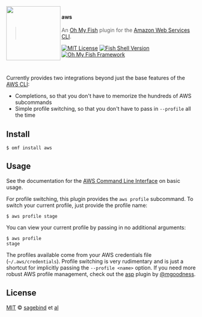 <img src="https://cdn.rawgit.com/oh-my-fish/oh-my-fish/e4f1c2e0219a17e2c748b824004c8d0b38055c16/docs/logo.svg" align="left" width="144px" height="144px"/>

#### aws
> An [Oh My Fish][omf] plugin for the [Amazon Web Services CLI][aws-cli].

[![MIT License](https://img.shields.io/badge/license-MIT-007EC7.svg?style=flat-square)](/LICENSE)
[![Fish Shell Version](https://img.shields.io/badge/fish-v2.2.0-007EC7.svg?style=flat-square)](https://fishshell.com)
[![Oh My Fish Framework](https://img.shields.io/badge/Oh%20My%20Fish-Framework-007EC7.svg?style=flat-square)][omf]

<br/>

Currently provides two integrations beyond just the base features of the [AWS CLI][aws-cli]:

- Completions, so that you don't have to memorize the hundreds of AWS subcommands
- Simple profile switching, so that you don't have to pass in `--profile` all the time

## Install

```fish
$ omf install aws
```


## Usage

See the documentation for the [AWS Command Line Interface][aws-cli] on basic usage.

For profile switching, this plugin provides the `aws profile` subcommand. To switch your current profile, just provide the profile name:

```fish
$ aws profile stage
```

You can view your current profile by passing in no additional arguments:

```fish
$ aws profile
stage
```

The profiles available come from your AWS credentials file (`~/.aws/credentials`). Profile switching is very rudimentary and is just a shortcut for implicitly passing the `--profile <name>` option. If you need more robust AWS profile management, check out the [asp] plugin by [@mgoodness](https://github.com/mgoodness).


## License

[MIT][mit] © [sagebind][author] et [al][contributors]


[asp]: https://github.com/mgoodness/plugin-asp
[author]: https://github.com/sagebind
[aws-cli]: https://aws.amazon.com/cli/
[contributors]: https://github.com/oh-my-fish/plugin-aws/graphs/contributors
[license-badge]: https://img.shields.io/badge/license-MIT-007EC7.svg?style=flat-square
[mit]: https://opensource.org/licenses/MIT
[omf]: https://github.com/oh-my-fish/oh-my-fish
